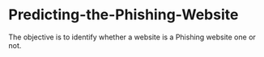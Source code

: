 # Predicting-the-Phishing-Website
The objective is to identify whether a website is a Phishing website one or not.

